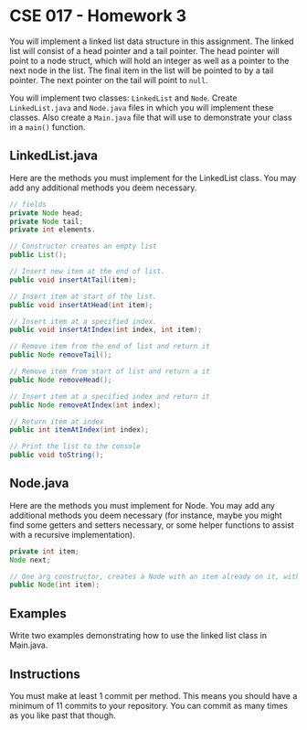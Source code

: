 # CSE 017 - Homework 3

You will implement a linked list data structure in this assignment. The linked list will consist of a head pointer and a tail pointer. The head pointer will point to a node struct, which will hold an integer as well as a pointer to the next node in the list. The final item in the list will be pointed to by a tail pointer. The next pointer on the tail will point to `null`.

You will implement two classes: `LinkedList` and `Node`. Create `LinkedList.java` and `Node.java` files in which you will implement these classes. Also create a `Main.java` file that will use to demonstrate your class in a `main()` function.

## LinkedList.java

Here are the methods you must implement for the LinkedList class. You may add any additional methods you deem necessary.

```Java
// fields
private Node head;
private Node tail;
private int elements.

// Constructor creates an empty list
public List();

// Insert new item at the end of list.
public void insertAtTail(item);

// Insert item at start of the list.
public void insertAtHead(int item);

// Insert item at a specified index.
public void insertAtIndex(int index, int item);

// Remove item from the end of list and return it
public Node removeTail();

// Remove item from start of list and return a it
public Node removeHead();

// Insert item at a specified index and return it
public Node removeAtIndex(int index);

// Return item at index
public int itemAtIndex(int index);

// Print the list to the console
public void toString();
```

## Node.java

Here are the methods you must implement for Node. You may add any additional methods you deem necessary (for instance, maybe you might find some getters and setters necessary, or some helper functions to assist with a recursive implementation).

```Java.java
private int item;
Node next;

// One arg constructor, creates a Node with an item already on it, with next pointing to `null`
public Node(int item);

```

## Examples

Write two examples demonstrating how to use the linked list class in Main.java.

## Instructions

You must make at least 1 commit per method. This means you should have a minimum of 11 commits to your repository. You can commit as many times as you like past that though.
